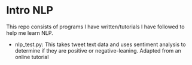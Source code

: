 # Intro NLP

This repo consists of programs I have written/tutorials I have followed to help me learn NLP.

- nlp_test.py: This takes tweet text data and uses sentiment analysis to determine if they are positive or negative-leaning. Adapted from an online tutorial

